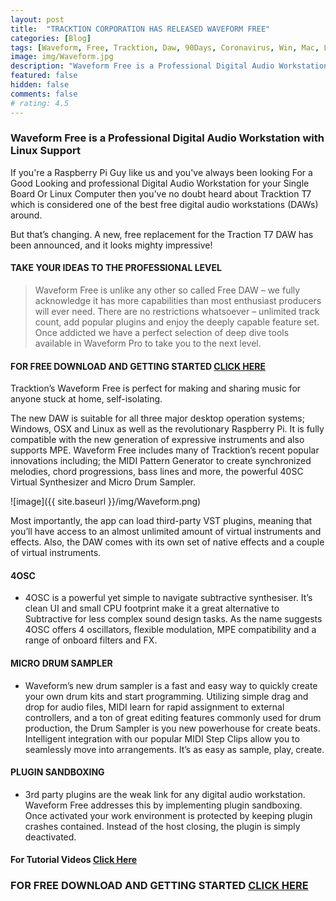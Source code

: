 ```yaml
---
layout: post
title:  "TRACKTION CORPORATION HAS RELEASED WAVEFORM FREE"
categories: [Blog]
tags: [Waveform, Free, Tracktion, Daw, 90Days, Coronavirus, Win, Mac, Linux, Raspberrypi]
image: img/Waveform.jpg
description: "Waveform Free is a Professional Digital Audio Workstation with Linux Support"
featured: false
hidden: false
comments: false
# rating: 4.5
---
```

### Waveform Free is a Professional Digital Audio Workstation with Linux Support

If you're a Raspberry Pi Guy like us and you've always been looking For a Good Looking and professional Digital Audio Workstation for your Single Board Or Linux Computer then you’ve no doubt heard about Tracktion T7 which is considered one of the best free digital audio workstations (DAWs) around.

But that’s changing. A new, free replacement for the Traction T7 DAW has been announced, and it looks mighty impressive!

#### TAKE YOUR IDEAS TO THE PROFESSIONAL LEVEL
> Waveform Free is unlike any other so called Free DAW – we fully acknowledge it has more capabilities than most enthusiast producers will ever need. There are no restrictions whatsoever – unlimited track count, add popular plugins and enjoy the deeply capable feature set. Once addicted we have a perfect selection of deep dive tools available in Waveform Pro to take you to the next level.

#### FOR FREE DOWNLOAD AND GETTING STARTED [CLICK HERE](https://www.tracktion.com/products/waveform-free)

Tracktion’s  Waveform Free is perfect for making and sharing music for anyone stuck at home, self-isolating.

The new DAW is suitable for all three major desktop operation systems; Windows, OSX and Linux as well as the revolutionary Raspberry Pi. It is fully compatible with the new generation of expressive instruments and also supports MPE. Waveform Free includes many of Tracktion’s recent popular innovations including; the MIDI Pattern Generator to create synchronized melodies, chord progressions, bass lines and more, the powerful 40SC Virtual Synthesizer and Micro Drum Sampler.

![image]({{ site.baseurl }}/img/Waveform.png)

Most importantly, the app can load third-party VST plugins, meaning that you’ll have access to an almost unlimited amount of virtual instruments and effects. Also, the DAW comes with its own set of native effects and a couple of virtual instruments.

#### 4OSC
+ 4OSC is a powerful yet simple to navigate subtractive synthesiser. It’s clean UI and small CPU footprint make it a great alternative to Subtractive for less complex sound design tasks. As the name suggests 4OSC offers 4 oscillators, flexible modulation, MPE compatibility and a range of onboard filters and FX.

#### MICRO DRUM SAMPLER
+ Waveform’s new drum sampler is a fast and easy way to quickly create your own drum kits and start programming. Utilizing simple drag and drop for audio files, MIDI learn for rapid assignment to external controllers, and a ton of great editing features commonly used for drum production, the Drum Sampler is you new powerhouse for create beats. Intelligent integration with our popular MIDI Step Clips allow you to seamlessly move into arrangements. It’s as easy as sample, play, create.

#### PLUGIN SANDBOXING
+ 3rd party plugins are the weak link for any digital audio workstation. Waveform Free addresses this by implementing plugin sandboxing. Once activated your work environment is protected by keeping plugin crashes contained. Instead of the host closing, the plugin is simply deactivated.

#### For Tutorial Videos [Click Here](https://news.armarketing.co.uk/C5209A40B0E1546DA65E93E99D347FFEC94FD3F132DDBBE9D377153C1D9B3301/59CEAF3B2AD52C18C76862A304D37185/LE35?ii=true)


### FOR FREE DOWNLOAD AND GETTING STARTED [CLICK HERE](https://www.tracktion.com/products/waveform-free)